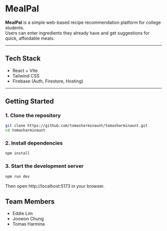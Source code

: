 # MealPal 

**MealPal** is a simple web-based recipe recommendation platform for college students.  
Users can enter ingredients they already have and get suggestions for quick, affordable meals.

---

## Tech Stack

- React + Vite  
- Tailwind CSS  
- Firebase (Auth, Firestore, Hosting)

---

## Getting Started

### 1. Clone the repository

```bash
git clone https://github.com/tomasharminaunt/tomasharminaunt.git
cd tomasharminaunt
```
### 2. Install dependencies
```bash
npm install
```
### 3. Start the development server
```bash
npm run dev
```

Then open http://localhost:5173 in your browser.

## Team Members
- Eddie Lim
- Joowon Chung
- Tomas Harmina